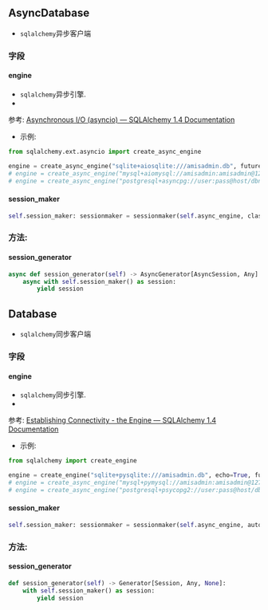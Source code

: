 ## AsyncDatabase

- `sqlalchemy`异步客户端

### 字段

#### engine

- `sqlalchemy`异步引擎.
-

参考: [Asynchronous I/O (asyncio) — SQLAlchemy 1.4 Documentation](https://docs.sqlalchemy.org/en/14/orm/extensions/asyncio.html?highlight=async#sqlalchemy.ext.asyncio.AsyncEngine)

- 示例:

```python
from sqlalchemy.ext.asyncio import create_async_engine

engine = create_async_engine("sqlite+aiosqlite:///amisadmin.db", future=True)
# engine = create_async_engine("mysql+aiomysql://amisadmin:amisadmin@127.0.0.1:3306/amisadmin?charset=utf8mb4", future=True)
# engine = create_async_engine("postgresql+asyncpg://user:pass@host/dbname", future=True)
```

#### session_maker

```python
self.session_maker: sessionmaker = sessionmaker(self.async_engine, class_=AsyncSession, autoflush=False)
```

### 方法:

#### session_generator

```python
async def session_generator(self) -> AsyncGenerator[AsyncSession, Any]:
    async with self.session_maker() as session:
        yield session
```

## Database

- `sqlalchemy`同步客户端

### 字段

#### engine

- `sqlalchemy`同步引擎.
-

参考: [Establishing Connectivity - the Engine — SQLAlchemy 1.4 Documentation](https://docs.sqlalchemy.org/en/14/tutorial/engine.html)

- 示例:

```python
from sqlalchemy import create_engine

engine = create_engine("sqlite+pysqlite:///amisadmin.db", echo=True, future=True)
# engine = create_async_engine("mysql+pymysql://amisadmin:amisadmin@127.0.0.1:3306/amisadmin?charset=utf8mb4", future=True)
# engine = create_async_engine("postgresql+psycopg2://user:pass@host/dbname", future=True)


```

#### session_maker

```python
self.session_maker: sessionmaker = sessionmaker(self.async_engine, autoflush=False)
```

### 方法:

#### session_generator

```python
def session_generator(self) -> Generator[Session, Any, None]:
    with self.session_maker() as session:
        yield session
```

